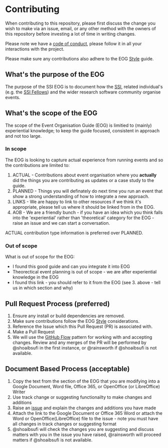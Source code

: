 # Contributing
When contributing to this repository, please first discuss the change you wish to make via an issue, email, or any other method with the owners of this repository before investing a lot of time in writing changes. 

Please note we have a [code of conduct](https://github.com/softwaresaved/event-organisation-guide/blob/master/CODE_OF_CONDUCT.md), please follow it in all your interactions with the project.

Please make sure any contributions also adhere to the EOG [Style](https://github.com/softwaresaved/event-organisation-guide/blob/master/STYLE.md) guide. 

## What's the purpose of the EOG
The purpose of the SSI EOG is to document how the [SSI](https://www.software.ac.uk), related individual's (e.g. the [SSI Fellows](https://www.software.ac.uk/about/fellows)) and the wider research software community organise events.

## What's the scope of the EOG
The scope of the Event Organisation Guide (EOG) is limitied to (mainly) experiential knowledge; to keep the guide focused, consistent in approach and not too large. 

### In scope 
The EOG is looking to capture actual experience from running events and so the contributions are limited to:

1. ACTUAL - Contributions about event organisation where you **actually** did the things you are contributing as updates or a case study to the guide.
2. PLANNED - Things you will definately do next time you run an event that show a strong understanding of how to integrate a new approach.
3. LINKS - We are happy to link to other resources if we think it's appropriate, please tell us where it should be linked from in the EOG.
4. AOB - We are a friendly bunch - if you have an idea which you think falls into the 'experiential' rather than 'theoretical' category for the EOG - raise an issue and we can start a conversation.

ACTUAL contribution type information is preferred over PLANNED.

### Out of scope
What is out of scope for the EOG:

+ I found this good guide and can you integrate it into EOG
+ Theorectical event planning is out of scope - we are after experiential knowledge in the EOG
+ I found this link - you should refer to it from the EOG (see 3. above - tell us in which section and why)

## Pull Request Process (preferred)
1. Ensure any install or build dependencies are removed.
2. Make sure contributions follow the EOG [Style](https://github.com/softwaresaved/event-organisation-guide/blob/master/STYLE.md) considerations.
3. Reference the Issue which this Pull Request (PR) is associated with.
4. Make a Pull Request
5. We will use the [GitHub Flow](https://guides.github.com/introduction/flow/) pattern for working with and accepting changes. Review and any merges of the PR will be performed by @shoaibsufi in the first instance, or @rainsworth if @shoaibsufi is not available.

## Document Based Process (acceptable)
1. Copy the text from the section of the EOG that you are modifying into a Google Document, Word file, Office 365, or OpenOffice (or LibreOffice) Writer
2. Use track change or suggesting functionailty to make changes and additions
3. Raise an [issue](https://github.com/softwaresaved/event-organisation-guide/issues) and explain the changes and additions you have made
4. Attach the link to the Google Document or Office 365 Word or attach the Word or OpenOffice(LibreOffice) file to the issue - note you must have all changes in track changes or suggesting format
5. @shoaibsufi will check the changes you are suggesting and discuss matters with you in the issue you have raised, @rainsworth will proceed matters if @shoaibsufi is not available.
